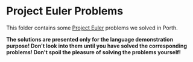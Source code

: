 # Project Euler Problems

This folder contains some [Project Euler](https://projecteuler.net/) problems we solved in Porth.

**The solutions are presented only for the language demonstration purpose! Don't look into them until you have solved the corresponding problems! Don't spoil the pleasure of solving the problems yourself!**
